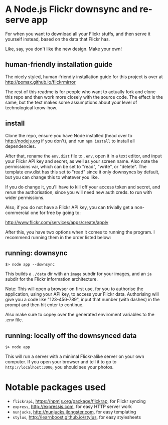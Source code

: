 # A Node.js Flickr downsync and re-serve app

For when you want to download all your Flickr stuffs, and then
serve it yourself instead, based on the data that Flickr has.

Like, say, you don't like the new design. Make your own!

## human-friendly installation guide

The nicely styled, human-friendly installation guide for
this project is over at http://pomax.github.io/flickrmirror

The rest of this readme is for people who want to actually
fork and clone this repo and then work more closely with
the source code. The effect is the same, but the text makes
some assumptions about your level of technological know-how.

## install

Clone the repo, ensure you have Node installed (head over
to http://nodejs.org if you don't), and run `npm install`
to install all dependencies.

After that, rename the `env.dist` file to `.env`, open it
in a text editor, and input your Flickr API key and secret,
as well as your screen name. Also note the permissions var,
which can be set to "read", "write", or "delete". The template
env.dist has this set to "read" since it only downsyncs by
default, but you can change this to whatever you like.

If you do change it, you'll have to kill off your access
token and secret, and rerun the authorisation, since you
will need new auth creds. to run with wider permissions.

Also, if you do not have a Flickr API key, you can trivially
get a non-commercial one for free by going to:

  http://www.flickr.com/services/apps/create/apply

After this, you have two options when it comes to running the
program. I recommend running them in the order listed below:

## running: downsync

```
$> node app --downsync
```

This builds a `./data` dir with an `image` subdir for your
images, and an `ia` subdir for the Flickr information architecture.

Note: This will open a browser on first use, for you to authorise
the application, using your API key, to access your Flickr data.
Authorising will give you a code like "123-456-789", input that
number (with dashes) in the prompt and then hit enter to continue.

Also make sure to copey over the generated enviroment variables
to the .env file.

## running: locally off the downsynced data

```
$> node app
```

This will run a server with a minimal Flickr-alike server
on your own computer. If you open your browser and tell it
to go to `http://localhost:3000`, you should see your photos.

# Notable packages used

* `flickrapi`, https://npmjs.org/package/flickrap, for Flickr syncing
* `express`, http://expressjs.com, for easy HTTP server work
* `nunjucks`, http://nunjucks.jlongster.com, for easy templating
* `stylus`, http://learnboost.github.io/stylus, for easy stylesheets
